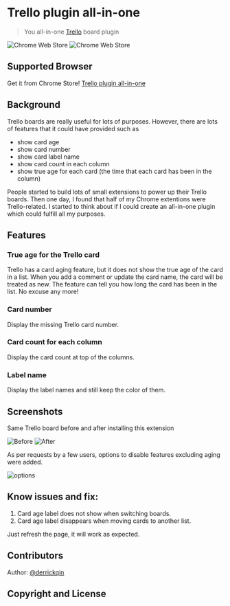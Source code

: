 # Trello plugin all-in-one
> You all-in-one [Trello](https://trello.com/) board plugin

![Chrome Web Store](https://img.shields.io/chrome-web-store/d/pnfioopglhebphfgkagefdmajgibahkk.svg?style=for-the-badge&label=Chrome%20users&ogo=google-chrome&logoColor=white)
![Chrome Web Store](https://img.shields.io/chrome-web-store/v/pnfioopglhebphfgkagefdmajgibahkk.svg?style=for-the-badge&logo=google-chrome&logoColor=white)

## Supported Browser
Get it from Chrome Store! [Trello plugin all-in-one](https://chrome.google.com/webstore/detail/trello-plugin-all-in-one/pnfioopglhebphfgkagefdmajgibahkk?hl=en)

## Background
Trello boards are really useful for lots of purposes. However, there are lots of features that it could have provided such as
- show card age
- show card number
- show card label name
- show card count in each column
- show true age for each card (the time that each card has been in the column)

People started to build lots of small extensions to power up their Trello boards. Then one day, I found that half of my Chrome extentions were Trello-related. I started to think about if I could create an all-in-one plugin which could fulfill all my purposes.

## Features

### True age for the Trello card

Trello has a card aging feature, but it does not show the true age of the card in a list. When you add a comment or update the card name, the card will be treated as new.
The feature can tell you how long the card has been in the list. No excuse any more!

### Card number

Display the missing Trello card number.

### Card count for each column

Display the card count at top of the columns.

### Label name

Display the label names and still keep the color of them.

## Screenshots
Same Trello board before and after installing this extension

![Before](/Before.png)
![After](/After.png)

As per requests by a few users, options to disable features excluding aging were added.

![options](/options.png)


## Know issues and fix:

1. Card age label does not show when switching boards.
2. Card age label disappears when moving cards to another list.

Just refresh the page, it will work as expected.

## Contributors
Author: [@derrickqin](https://github.com/derrickqin)

## Copyright and License
